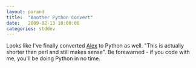 ```yaml
---
layout: parand
title:  "Another Python Convert"
date:   2009-02-13 10:00:00
categories: stddev
---
```

Looks like I've finally converted [Alex](/web/20090218123046/http://teamsoa.com/) to Python as well. "This is actually shorter than perl and still makes sense". Be forewarned - if you code with me, you'll be doing Python in no time.
